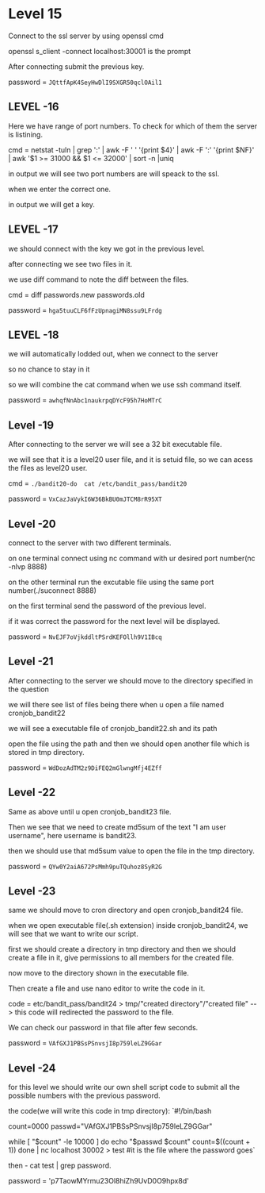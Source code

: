 # Level 15
Connect to the ssl server by using openssl cmd

openssl s_client -connect localhost:30001 is the prompt

After connecting submit the previous key.

password = `JQttfApK4SeyHwDlI9SXGR50qclOAil1`

## LEVEL -16
Here we have range of port numbers. To check for which of them the server is listining.

cmd = netstat -tuln | grep ':' | awk -F ' ' '{print $4}' | awk -F ':' '{print $NF}' | awk '$1 >= 31000 && $1 <= 32000' | sort -n |uniq

in output we will see two port numbers are will speack to the ssl.

when we enter the correct one.

in output we will get a key.

## LEVEL -17
we should connect with the key we got in the previous level.

after connecting we see two files in it.

we use diff command to note the diff between the files.

cmd = diff passwords.new passwords.old

password = `hga5tuuCLF6fFzUpnagiMN8ssu9LFrdg`

## LEVEL -18
we will automatically lodded out, when we connect to the server 

so no chance to stay in it 

so we will combine the cat command when we use ssh command itself.

password = `awhqfNnAbc1naukrpqDYcF95h7HoMTrC`

## Level -19
After connecting to the server we will see a 32 bit executable file.

we will see that it is a level20 user file, and it is setuid file, so we can acess the files as level20 user.

cmd = `./bandit20-do  cat /etc/bandit_pass/bandit20`

password = `VxCazJaVykI6W36BkBU0mJTCM8rR95XT`

## Level -20
connect to the server with two different terminals.

on one terminal connect using nc command with ur desired port number(nc -nlvp 8888)

on the other terminal run the excutable file using the same port number(./suconnect 8888)

on the first terminal send the password of the previous level.

if it was correct the password for the next level will be displayed.

password = `NvEJF7oVjkddltPSrdKEFOllh9V1IBcq`

## Level -21
After connecting to the server we should move to the directory specified in the question

we will there see list of files being there when u open a file named cronjob_bandit22

we will see a executable file of cronjob_bandit22.sh and its path

open the file using the path and then we should open another file which is stored in tmp directory.

password = `WdDozAdTM2z9DiFEQ2mGlwngMfj4EZff`

## Level -22
Same as above until u open cronjob_bandit23 file.

Then we see that we need to create md5sum of the text "I am user username", here username is bandit23.

then we should use that md5sum value to open the file in the tmp directory.

password = `QYw0Y2aiA672PsMmh9puTQuhoz8SyR2G`

## Level -23
same we should move to cron directory and open cronjob_bandit24 file.

when we open executable file(.sh extension) inside cronjob_bandit24, we will see that we want to write our script.

first we should create a directory in tmp directory and then we should create a file in it, give permissions to all members for the created file.

now move to the directory shown in the executable file.

Then create a file and use nano editor to write the code in it.

code = etc/bandit_pass/bandit24 > tmp/"created directory"/"created file"  --> this code will redirected the password to the file.

We can check our password in that file after few seconds.

password = `VAfGXJ1PBSsPSnvsjI8p759leLZ9GGar`

## Level -24
for this level we should write our own shell script code to submit all the possible numbers with the previous password.

the code(we will write this code in tmp directory):
`#!/bin/bash

count=0000
passwd="VAfGXJ1PBSsPSnvsjI8p759leLZ9GGar"

while [ "$count" -le 10000 ]
do
    echo "$passwd $count"
    count=$((count + 1))
done | nc localhost 30002 > test  #it is the file where the password goes`

then - cat test | grep password.

password = 'p7TaowMYrmu23Ol8hiZh9UvD0O9hpx8d'
